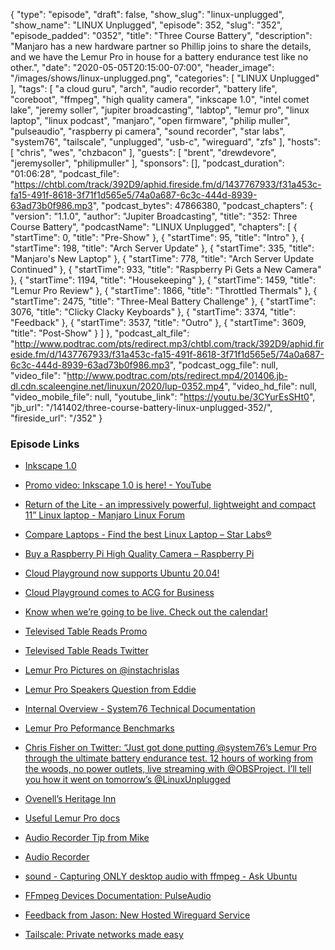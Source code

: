 {
  "type": "episode",
  "draft": false,
  "show_slug": "linux-unplugged",
  "show_name": "LINUX Unplugged",
  "episode": 352,
  "slug": "352",
  "episode_padded": "0352",
  "title": "Three Course Battery",
  "description": "Manjaro has a new hardware partner so Phillip joins to share the details, and we have the Lemur Pro in house for a battery endurance test like no other.",
  "date": "2020-05-05T20:15:00-07:00",
  "header_image": "/images/shows/linux-unplugged.png",
  "categories": [
    "LINUX Unplugged"
  ],
  "tags": [
    "a cloud guru",
    "arch",
    "audio recorder",
    "battery life",
    "coreboot",
    "ffmpeg",
    "high quality camera",
    "inkscape 1.0",
    "intel comet lake",
    "jeremy soller",
    "jupiter broadcasting",
    "labtop",
    "lemur pro",
    "linux laptop",
    "linux podcast",
    "manjaro",
    "open firmware",
    "philip muller",
    "pulseaudio",
    "raspberry pi camera",
    "sound recorder",
    "star labs",
    "system76",
    "tailscale",
    "unplugged",
    "usb-c",
    "wireguard",
    "zfs"
  ],
  "hosts": [
    "chris",
    "wes",
    "chzbacon"
  ],
  "guests": [
    "brent",
    "drewdevore",
    "jeremysoller",
    "philipmuller"
  ],
  "sponsors": [],
  "podcast_duration": "01:06:28",
  "podcast_file": "https://chtbl.com/track/392D9/aphid.fireside.fm/d/1437767933/f31a453c-fa15-491f-8618-3f71f1d565e5/74a0a687-6c3c-444d-8939-63ad73b0f986.mp3",
  "podcast_bytes": 47866380,
  "podcast_chapters": {
    "version": "1.1.0",
    "author": "Jupiter Broadcasting",
    "title": "352: Three Course Battery",
    "podcastName": "LINUX Unplugged",
    "chapters": [
      {
        "startTime": 0,
        "title": "Pre-Show"
      },
      {
        "startTime": 95,
        "title": "Intro"
      },
      {
        "startTime": 198,
        "title": "Arch Server Update"
      },
      {
        "startTime": 335,
        "title": "Manjaro's New Laptop"
      },
      {
        "startTime": 778,
        "title": "Arch Server Update Continued"
      },
      {
        "startTime": 933,
        "title": "Raspberry Pi Gets a New Camera"
      },
      {
        "startTime": 1194,
        "title": "Housekeeping"
      },
      {
        "startTime": 1459,
        "title": "Lemur Pro Review"
      },
      {
        "startTime": 1866,
        "title": "Throttled Thermals"
      },
      {
        "startTime": 2475,
        "title": "Three-Meal Battery Challenge"
      },
      {
        "startTime": 3076,
        "title": "Clicky Clacky Keyboards"
      },
      {
        "startTime": 3374,
        "title": "Feedback"
      },
      {
        "startTime": 3537,
        "title": "Outro"
      },
      {
        "startTime": 3609,
        "title": "Post-Show"
      }
    ]
  },
  "podcast_alt_file": "http://www.podtrac.com/pts/redirect.mp3/chtbl.com/track/392D9/aphid.fireside.fm/d/1437767933/f31a453c-fa15-491f-8618-3f71f1d565e5/74a0a687-6c3c-444d-8939-63ad73b0f986.mp3",
  "podcast_ogg_file": null,
  "video_file": "http://www.podtrac.com/pts/redirect.mp4/201406.jb-dl.cdn.scaleengine.net/linuxun/2020/lup-0352.mp4",
  "video_hd_file": null,
  "video_mobile_file": null,
  "youtube_link": "https://youtu.be/3CYurEsSHt0",
  "jb_url": "/141402/three-course-battery-linux-unplugged-352/",
  "fireside_url": "/352"
}


### Episode Links

  * [Inkscape 1.0](https://inkscape.org/release/inkscape-1.0/ "Inkscape 1.0")
  * [Promo video: Inkscape 1.0 is here! - YouTube](https://www.youtube.com/watch?v=f6UHXkND4Sc "Promo video: Inkscape 1.0 is here! - YouTube")
  * [Return of the Lite - an impressively powerful, lightweight and compact 11” Linux laptop - Manjaro Linux Forum](https://forum.manjaro.org/t/return-of-the-lite-an-impressively-powerful-lightweight-and-compact-11-linux-laptop/140632 "Return of the Lite - an impressively powerful, lightweight and compact 11” Linux laptop - Manjaro Linux Forum")
  * [Compare Laptops - Find the best Linux Laptop – Star Labs®](https://starlabs.systems/pages/star-labtop-compare "Compare Laptops - Find the best Linux Laptop – Star Labs®")
  * [Buy a Raspberry Pi High Quality Camera – Raspberry Pi](https://www.raspberrypi.org/products/raspberry-pi-high-quality-camera/ "Buy a Raspberry Pi High Quality Camera – Raspberry Pi")
  * [Cloud Playground now supports Ubuntu 20.04!](https://support.linuxacademy.com/hc/en-us/articles/360022699612-Cloud-Playground-Distribution-Feature-List "Cloud Playground now supports Ubuntu 20.04!")
  * [Cloud Playground comes to ACG for Business](https://info.acloud.guru/resources/introducing-cloud-playground-for-business "Cloud Playground comes to ACG for Business")
  * [Know when we’re going to be live. Check out the calendar!](https://www.jupiterbroadcasting.com/release-calendar/ "Know when we’re going to be live. Check out the calendar!")
  * [Televised Table Reads Promo](https://www.youtube.com/watch?v=5W3eQf1Ggd0 "Televised Table Reads Promo")
  * [Televised Table Reads Twitter](https://twitter.com/tvtablereads "Televised Table Reads Twitter")
  * [Lemur Pro Pictures on @instachrislas](https://www.instagram.com/p/B_yhnupJgd7/ "Lemur Pro Pictures on @instachrislas")
  * [Lemur Pro Speakers Question from Eddie ](https://slexy.org/view/s20Q2V3nya "Lemur Pro Speakers Question from Eddie
")

  * [Internal Overview - System76 Technical Documentation](https://tech-docs.system76.com/models/lemp9/internal-overview.html "Internal Overview - System76 Technical Documentation")
  * [Lemur Pro Peformance Benchmarks](https://openbenchmarking.org/result/2005019-NI-2001201HU06 "Lemur Pro Peformance Benchmarks")
  * [Chris Fisher on Twitter: “Just got done putting @system76’s Lemur Pro through the ultimate battery endurance test. 12 hours of working from the woods, no power outlets, live streaming with @OBSProject. I’ll tell you how it went on tomorrow’s @LinuxUnplugged](https://twitter.com/ChrisLAS/status/1257482403896942598 "Chris Fisher on Twitter: “Just got done putting @system76’s Lemur Pro through the ultimate battery endurance test. 12 hours of working from the woods, no power outlets, live streaming with @OBSProject. I’ll tell you how it went on tomorrow’s @LinuxUnplugged")
  * [Ovenell’s Heritage Inn](https://www.ovenells-inn.com/ "Ovenell’s Heritage Inn")
  * [Useful Lemur Pro docs](https://system76.com/guides/lemp9 "Useful Lemur Pro docs")
  * [Audio Recorder Tip from Mike ](https://slexy.org/view/s2eh0uc1UB "Audio Recorder Tip from Mike
")

  * [Audio Recorder](https://launchpad.net/~audio-recorder "Audio Recorder")
  * [sound - Capturing ONLY desktop audio with ffmpeg - Ask Ubuntu](https://askubuntu.com/questions/682144/capturing-only-desktop-audio-with-ffmpeg "sound - Capturing ONLY desktop audio with ffmpeg - Ask Ubuntu")
  * [FFmpeg Devices Documentation: PulseAudio](https://ffmpeg.org/ffmpeg-devices.html#pulse "FFmpeg Devices Documentation: PulseAudio")
  * [Feedback from Jason: New Hosted Wireguard Service ](https://slexy.org/view/s2wuSu0RYO "Feedback from Jason: New Hosted Wireguard Service
")

  * [Tailscale: Private networks made easy](https://tailscale.com/ "Tailscale: Private networks made easy")


